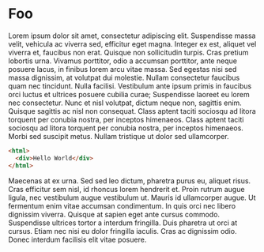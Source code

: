 # Foo

Lorem ipsum dolor sit amet, consectetur adipiscing elit. Suspendisse massa velit, vehicula ac viverra sed, efficitur eget magna. Integer ex est, aliquet vel viverra et, faucibus non erat. Quisque non sollicitudin turpis. Cras pretium lobortis urna. Vivamus porttitor, odio a accumsan porttitor, ante neque posuere lacus, in finibus lorem arcu vitae massa. Sed egestas nisi sed massa dignissim, at volutpat dui molestie. Nullam consectetur faucibus quam nec tincidunt. Nulla facilisi. Vestibulum ante ipsum primis in faucibus orci luctus et ultrices posuere cubilia curae; Suspendisse laoreet eu lorem nec consectetur. Nunc et nisl volutpat, dictum neque non, sagittis enim. Quisque sagittis ac nisl non consequat. Class aptent taciti sociosqu ad litora torquent per conubia nostra, per inceptos himenaeos. Class aptent taciti sociosqu ad litora torquent per conubia nostra, per inceptos himenaeos. Morbi sed suscipit metus. Nullam tristique ut dolor sed ullamcorper.

```html
<html>
  <div>Hello World</div>
</html>
```

Maecenas at ex urna. Sed sed leo dictum, pharetra purus eu, aliquet risus. Cras efficitur sem nisl, id rhoncus lorem hendrerit et. Proin rutrum augue ligula, nec vestibulum augue vestibulum ut. Mauris id ullamcorper augue. Ut fermentum enim vitae accumsan condimentum. In quis orci nec libero dignissim viverra. Quisque at sapien eget ante cursus commodo. Suspendisse ultrices tortor a interdum fringilla. Duis pharetra ut orci at cursus. Etiam nec nisi eu dolor fringilla iaculis. Cras ac dignissim odio. Donec interdum facilisis elit vitae posuere.
